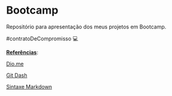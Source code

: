 # Bootcamp
Repositório para apresentação dos meus projetos em Bootcamp.

#contratoDeCompromisso :computer:



**<u>Referências</u>**:

[Dio.me](https://www.dio.me/)

[Git Dash](https://git-scm.com/downloads)

[Sintaxe Markdown](https://www.markdownguide.org/basic-syntax/)

